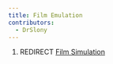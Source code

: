 ```yaml
---
title: Film Emulation
contributors:
  - DrSlony
---
```


1.  REDIRECT [Film Simulation](film_simulation)
